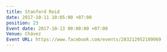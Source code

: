 ```yaml
---
title: Stanford Reid
date: 2017-10-11 10:05:00 +07:00
position: 23
Event date: 2017-10-13 00:00:00 +07:00
Venue: Chávez
Event URL: https://www.facebook.com/events/283212952189069
---
```


